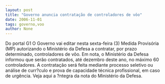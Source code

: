 ```yaml
---
layout: post
title: "Governo anuncia contratação de controladores de vôo"
date: 2006-11-01
tags: governo,voo
author: None
---
```

Do portal G1
O Governo vai editar nesta sexta-feira (3) Medida Provisória (MP) autorizando o Ministério da Defesa a contratar, por prazo determinado, controladores de vôo. Em nota, o Ministério da Defesa informou que serão contratados, até dezembro deste ano, no máximo 60 controladores. A contratação será feita mediante processo seletivo ou análise de curr?culo e prova de capacidade técnica profissional, em caso de urgência.
Veja aqui a ?ntegra da nota do Ministério da Defesa. 